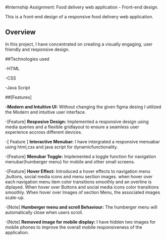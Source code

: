 #Internship Assignment: Food delivery web application - Front-end design.

This is a front-end design of a responsive food delivery web application.

## Overview

In this project, I have concentrated  on creating a visually engaging, user friendly and responsive design.

##Technologies used

-HTML

-CSS

-Java Script

##[Features]

-**Modern and Intuitive UI:** Without changing the given figma desing I utilized the Modern and intuitive user interface.

-[Feature] **Resposive Design:** Implemented a responsive design using media queries and a flexible gridlayout to ensure a seamless user experience accross different devices.

-[ Feature ] **Interactive Menubar:** I have intergrated a responsive menuabar using html,css and java script for dynamicfunctionality. 

-[Feature] **Menubar Toggle:** Implemented a toggle function for navigation menubar(humberger menu) for mobile and other small screens.

-[Feature] **Hover Effect:**  Introduced a hover effects to navigation menu ,buttons, social media icons and menu section images. when hover over each navigation menu item color transitions smoothly and an overline is diplayed. 
When hover over Buttons and social media icons color transitions smoothly.
When hover over Images of section Menu, the associated images scale-up. 

-[Note] **Humberger menu and scroll Behaviour:** The humberger menu will automatically close when users scroll.

-[Note] **Removed image for mobile display:** I have hidden two images for mobile phones to improve the overall mobile responsiveness of the application.
